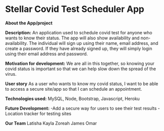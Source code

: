 # Stellar Covid Test Scheduler App

**About the App/project**

**Description:** An application used to schedule covid test for anyone who wants to know their status. The app will also show availability and non-availability. The individual will sign up using their name, email address, and create a password. If they have already signed up, they will simply login using their email address and password.

**Motivation for development:** We are all in this together,  so knowing your covid status is important so that we can help slow down the spread of the virus. 

**User story** As a user who wants to know my covid status, I want to be able to access a secure site/app so that I can schedule an appointment.

**Technologies used:** MySQL, Node, Bootstrap, Javascript, Heroku

**Future Development:**
-Add a secure way for users to see their test results 
-Location tracker for testing sites

**Our Team**
Latisha
Kayla
Zoreah
James
Omar
